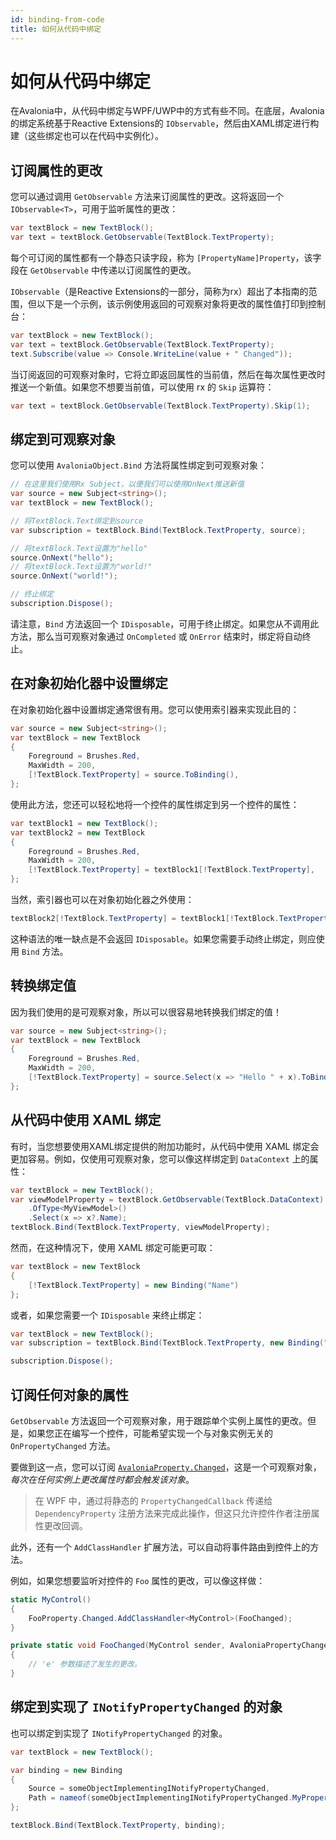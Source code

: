 ```yaml
---
id: binding-from-code
title: 如何从代码中绑定
---
```



# 如何从代码中绑定

在Avalonia中，从代码中绑定与WPF/UWP中的方式有些不同。在底层，Avalonia的绑定系统基于Reactive Extensions的 `IObservable`，然后由XAML绑定进行构建（这些绑定也可以在代码中实例化）。

## 订阅属性的更改

您可以通过调用 `GetObservable` 方法来订阅属性的更改。这将返回一个 `IObservable<T>`，可用于监听属性的更改：

```csharp
var textBlock = new TextBlock();
var text = textBlock.GetObservable(TextBlock.TextProperty);
```

每个可订阅的属性都有一个静态只读字段，称为 `[PropertyName]Property`，该字段在 `GetObservable` 中传递以订阅属性的更改。

`IObservable`（是Reactive Extensions的一部分，简称为rx）超出了本指南的范围，但以下是一个示例，该示例使用返回的可观察对象将更改的属性值打印到控制台：

```csharp
var textBlock = new TextBlock();
var text = textBlock.GetObservable(TextBlock.TextProperty);
text.Subscribe(value => Console.WriteLine(value + " Changed"));
```

当订阅返回的可观察对象时，它将立即返回属性的当前值，然后在每次属性更改时推送一个新值。如果您不想要当前值，可以使用 rx 的 `Skip` 运算符：

```csharp
var text = textBlock.GetObservable(TextBlock.TextProperty).Skip(1);
```

## 绑定到可观察对象

您可以使用 `AvaloniaObject.Bind` 方法将属性绑定到可观察对象：

```csharp
// 在这里我们使用Rx Subject，以便我们可以使用OnNext推送新值
var source = new Subject<string>();
var textBlock = new TextBlock();

// 将TextBlock.Text绑定到source
var subscription = textBlock.Bind(TextBlock.TextProperty, source);

// 将textBlock.Text设置为"hello"
source.OnNext("hello");
// 将textBlock.Text设置为"world!"
source.OnNext("world!");

// 终止绑定
subscription.Dispose();
```

请注意，`Bind` 方法返回一个 `IDisposable`，可用于终止绑定。如果您从不调用此方法，那么当可观察对象通过 `OnCompleted` 或 `OnError` 结束时，绑定将自动终止。

## 在对象初始化器中设置绑定

在对象初始化器中设置绑定通常很有用。您可以使用索引器来实现此目的：

```csharp
var source = new Subject<string>();
var textBlock = new TextBlock
{
    Foreground = Brushes.Red,
    MaxWidth = 200,
    [!TextBlock.TextProperty] = source.ToBinding(),
};
```

使用此方法，您还可以轻松地将一个控件的属性绑定到另一个控件的属性：

```csharp
var textBlock1 = new TextBlock();
var textBlock2 = new TextBlock
{
    Foreground = Brushes.Red,
    MaxWidth = 200,
    [!TextBlock.TextProperty] = textBlock1[!TextBlock.TextProperty],
};
```

当然，索引器也可以在对象初始化器之外使用：

```csharp
textBlock2[!TextBlock.TextProperty] = textBlock1[!TextBlock.TextProperty];
```

这种语法的唯一缺点是不会返回 `IDisposable`。如果您需要手动终止绑定，则应使用 `Bind` 方法。

## 转换绑定值

因为我们使用的是可观察对象，所以可以很容易地转换我们绑定的值！

```csharp
var source = new Subject<string>();
var textBlock = new TextBlock
{
    Foreground = Brushes.Red,
    MaxWidth = 200,
    [!TextBlock.TextProperty] = source.Select(x => "Hello " + x).ToBinding(),
};
```

## 从代码中使用 XAML 绑定

有时，当您想要使用XAML绑定提供的附加功能时，从代码中使用 XAML 绑定会更加容易。例如，仅使用可观察对象，您可以像这样绑定到 `DataContext` 上的属性：

```csharp
var textBlock = new TextBlock();
var viewModelProperty = textBlock.GetObservable(TextBlock.DataContext)
    .OfType<MyViewModel>()
    .Select(x => x?.Name);
textBlock.Bind(TextBlock.TextProperty, viewModelProperty);
```

然而，在这种情况下，使用 XAML 绑定可能更可取：

```csharp
var textBlock = new TextBlock
{
    [!TextBlock.TextProperty] = new Binding("Name")
};
```

或者，如果您需要一个 `IDisposable` 来终止绑定：

```csharp
var textBlock = new TextBlock();
var subscription = textBlock.Bind(TextBlock.TextProperty, new Binding("Name"));

subscription.Dispose();
```

## 订阅任何对象的属性

`GetObservable` 方法返回一个可观察对象，用于跟踪单个实例上属性的更改。但是，如果您正在编写一个控件，可能希望实现一个与对象实例无关的 `OnPropertyChanged` 方法。

要做到这一点，您可以订阅 [`AvaloniaProperty.Changed`](https://api-docs.avaloniaui.net/docs/T_Avalonia_AvaloniaProperty#properties)，这是一个可观察对象，_每次在任何实例上更改属性时都会触发该对象_。

> 在 WPF 中，通过将静态的 `PropertyChangedCallback` 传递给 `DependencyProperty` 注册方法来完成此操作，但这只允许控件作者注册属性更改回调。

此外，还有一个 `AddClassHandler` 扩展方法，可以自动将事件路由到控件上的方法。

例如，如果您想要监听对控件的 `Foo` 属性的更改，可以像这样做：

```csharp
static MyControl()
{
    FooProperty.Changed.AddClassHandler<MyControl>(FooChanged);
}

private static void FooChanged(MyControl sender, AvaloniaPropertyChangedEventArgs e)
{
    // 'e' 参数描述了发生的更改。
}
```

## 绑定到实现了 `INotifyPropertyChanged` 的对象

也可以绑定到实现了 `INotifyPropertyChanged` 的对象。

```csharp
var textBlock = new TextBlock();

var binding = new Binding 
{ 
    Source = someObjectImplementingINotifyPropertyChanged, 
    Path = nameof(someObjectImplementingINotifyPropertyChanged.MyProperty)
}; 

textBlock.Bind(TextBlock.TextProperty, binding);
```
